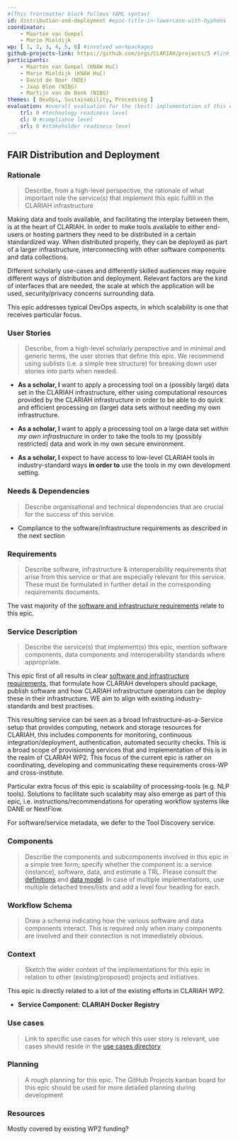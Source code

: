 ```yaml
---
#(This frontmatter block follows YAML syntax)
id: distribution-and-deployment #epic-title-in-lowercase-with-hyphens
coordinator:
    - Maarten van Gompel
    - Mario Mieldijk
wp: [ 1, 2, 3, 4, 5, 6] #involved workpackages
github-projects-link: https://github.com/orgs/CLARIAH/projects/5 #link to a specific project under here
participants:
    - Maarten van Gompel (KNAW HuC)
    - Mario Mieldijk (KNAW HuC)
    - David de Boer (NDE)
    - Jaap Blom (NIBG)
    - Martijn van de Donk (NIBG)
themes: [ DevOps, Sustainability, Processing ]
evaluation: #overall evaluation for the (best) implementation of this epic
    trl: 0 #technology readiness level
    cl: 0 #compliance level
    srl: 0 #stakeholder readiness level
---
```


## FAIR Distribution and Deployment

### Rationale

> Describe, from a high-level perspective, the rationale of what important role
> the service(s) that implement this epic fulfill in the CLARIAH infrastructure

Making data and tools available, and facilitating the interplay between them, is at the heart of CLARIAH. In order to
make tools available to either end-users or hosting partners they need to be distributed in a certain standardized way. When
distributed properly, they can be deployed as part of a larger infrastructure, interconnecting with other software
components and data collections.

Different scholarly use-cases and differently skilled audiences may require different ways of distribution and
deployment. Relevant factors are the kind of interfaces that are needed, the scale at which the application will be
used, security/privacy concerns surrounding data.

This epic addresses typical DevOps aspects, in which scalability is one that receives particular focus.

### User Stories

> Describe, from a high-level scholarly perspective and in minimal and generic terms, the user stories that define this epic.
> We recommend using sublists (i.e. a simple tree structure) for breaking down user stories into parts when needed.

* **As a scholar, I** want to apply a processing tool on a (possibly large) data set in the CLARIAH infrastructure, either using computational resources provided by the CLARIAH infrastructure in order to be able to do quick and efficient processing on (large) data sets without needing my own infrastructure.

* **As a scholar, I** want to apply a processing tool on a large data set *within my own infrastructure* in order to take the tools to my (possibly restricted) data and work in my own secure environment.

* **As a scholar, I** expect to have access to low-level CLARIAH tools in industry-standard ways **in order to**
  use the tools in my own development setting.

### Needs & Dependencies

> Describe organisational and technical dependencies that are crucial for the success of this service.

* Compliance to the software/infrastructure requirements as described in the next section

### Requirements

> Describe software, infrastructure & interoperability requirements that arise from this service or that are especially relevant for this service. These must be formulated in further detail in the corresponding requirements documents.

The vast majority of the [software and infrastructure requirements](../../../../requirements/README.md) relate to this epic.

### Service Description

> Describe the service(s) that implement(s) this epic, mention software components, data components and interoperability standards where appropriate.

This epic first of all results in clear [software and infrastructure requirements](../../../../requirements/README.md),
that formulate how CLARIAH developers should package, publish software and how CLARIAH infrastructure operators can be
deploy these in their infrastructure. WE aim to align with existing industry-standards and best practises.

This resulting service can be seen as a broad Infrastructure-as-a-Service setup that provides computing, network and
storage resources for CLARIAH, this includes components for monitoring, continuous integration/deployment,
authentication, automated security checks. This is a broad scope of provisioning services that and implementation of
this is in the realm of CLARIAH WP2. This focus of the current epic is rather on coordinating, developing and
communicating these requirements cross-WP and cross-institute.

Particular extra focus of this epic is scalability of processing-tools (e.g. NLP tools). Solutions to facilitate such
scalabity may also emerge as part of this epic, i.e. instructions/recommendations for operating workflow systems like DANE or
NextFlow.

For software/service metadata, we defer to the Tool Discovery service.

### Components

> Describe the components and subcomponents involved in this epic in a simple tree form; specify whether the component
> is: a service (instance), software, data, and estimate a TRL. Please consult the
> [definitions](introduction.md#definitions) and [data model](introduction.md#data-model). In case of multiple
> implementations, use multiple detached trees/lists and add a level four heading for each.

### Workflow Schema

> Draw a schema indicating how the various software and data components interact. This is required only when many
> components are involved and their connection is not immediately obvious.

### Context

> Sketch the wider context of the implementations for this epic in relation to other (existing/proposed) projects and initiatives.

This epic is directly related to a lot of the existing efforts in CLARIAH WP2.

* **Service Component:** **CLARIAH Docker Registry**

### Use cases

> Link to specific use cases for which this user story is relevant, use cases should reside in the [use cases directory](../../use-cases/)

### Planning

> A rough planning for this epic. The GitHub Projects kanban board for this epic should be used for more detailed planning during development

### Resources

Mostly covered by existing WP2 funding?
